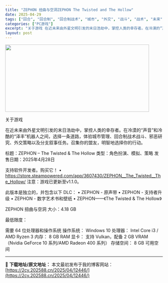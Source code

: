 ```yaml
---
title: "ZEPHON 扭曲与空洞ZEPHON The Twisted and The Hollow"
date: 2025-04-29
tags: ["回合", "回合制", "回合制战术", "城市", "外交", "战斗", "战术", "未来", "末日", "机器人"]
categories: ["PC游戏"]
excerpt: "关于游戏 在近未来由外星文明引发的末日浩劫中，掌控人类的幸存者。在冷漠的“声音”和冷酷的“泽丰”机器人之间，选择一条道路，体验城市管理、回合制战术战斗、邪恶研究、外交策略以及分支叙事任务。召集你的盟友，明智地选择你的行动。 标题：ZEPHON – The Twisted &amp; The Holl&hellip;"
layout: post
---
```


<img class="aligncenter size-full wp-image-12440" src="https://2cy.202588.cn/wp-content/uploads/2025/04/2025042902085719.webp" alt="" width="460" height="215" />

关于游戏

在近未来由外星文明引发的末日浩劫中，掌控人类的幸存者。在冷漠的“声音”和冷酷的“泽丰”机器人之间，选择一条道路，体验城市管理、回合制战术战斗、邪恶研究、外交策略以及分支叙事任务。召集你的盟友，明智地选择你的行动。

标题：ZEPHON – The Twisted &amp; The Hollow
类型：角色扮演、模拟、策略
发售日期：2025年4月28日

支持软件开发者。购买它！
• https://store.steampowered.com/app/3607430/ZEPHON__The_Twisted__The_Hollow/
注意：游戏已更新至v1.1.0。

此版本是独立的，并包含以下 DLC：
• ZEPHON - 原声带
• ZEPHON - 支持者升级
• ZEPHON - 数字艺术书和壁纸
• ZEPHON——《The Twisted &amp; The Hollow》

ZEPHON 扭曲与空洞
大小：4.18 GB

最低限度：

需要 64 位处理器和操作系统
操作系统： Windows 10
处理器： Intel Core i3 / AMD Ryzen 3
内存： 8 GB RAM
显卡： 支持 Vulkan，配备 2 GB VRAM（Nvidia GeForce 10 系列/AMD Radeon 400 系列）
存储空间： 8 GB 可用空间

---
📖 **下载地址/原文地址：** 本文最初发布于我的博客网站：[https://2cy.202588.cn/2025/04/12446/](https://2cy.202588.cn/2025/04/12446/)
